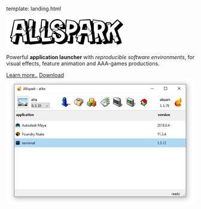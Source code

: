 template: landing.html

<div class="hboxlayout">
	<div class="vboxlayout">
		<div class="space"></div>
		<div class="space"></div>
		<div class="space"></div>
		<div class="container"><img src=allspark.png></div>
		<div class="container">
			<p id="description">
				Powerful <b>application launcher</b> with <i>reproducible software environments</i>, for visual effects, feature animation and AAA-games productions.
			</p>
		</div>
		<div class="space"></div>
		<div class="hboxlayout justify-left">
			<a href="guides/#install" class="button blue">Learn more..</a>
			<a href="guides/#install" class="button red">Download</a>
		</div>
	</div>
	<div class="container">
		<img class="poster" src=landing.png>
	</div>
</div>
